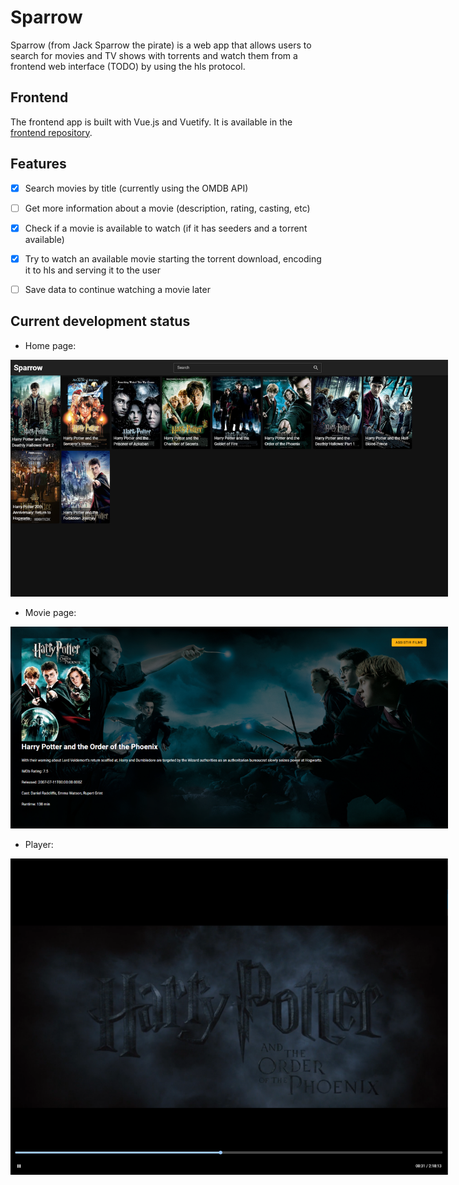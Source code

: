 # Sparrow


Sparrow (from Jack Sparrow the pirate) is a web app that allows users to search for movies and TV shows with torrents and watch them from a frontend web interface (TODO) by using the hls protocol.


## Frontend

The frontend app is built with Vue.js and Vuetify. It is available in the [frontend repository](https://github.com/cabraljv/sparrow-frontend).


## Features
- [x] Search movies by title (currently using the OMDB API)
- [ ] Get more information about a movie (description, rating, casting, etc)
- [x] Check if a movie is available to watch (if it has seeders and a torrent available)
- [x] Try to watch an available movie starting the torrent download, encoding it to hls and serving it to the user
- [ ] Save data to continue watching a movie later



## Current development status
- Home page:

<img src="docs/homepage.png" alt="Home page" style="max-width: 700px;" />

- Movie page:

<img src="docs/moviepage.png" alt="Movie page" style="max-width: 700px" />

- Player:

<img src="docs/player.png" alt="Player" style="max-width: 700px" />
